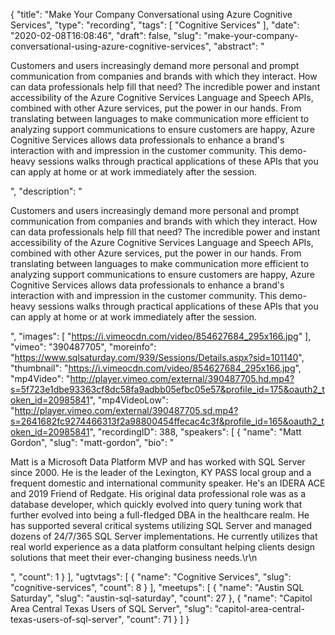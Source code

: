 {
  "title": "Make Your Company Conversational using Azure Cognitive Services",
  "type": "recording",
  "tags": [
    "Cognitive Services"
  ],
  "date": "2020-02-08T16:08:46",
  "draft": false,
  "slug": "make-your-company-conversational-using-azure-cognitive-services",
  "abstract": "<p>Customers and users increasingly demand more personal and prompt communication from companies and brands with which they interact. How can data professionals help fill that need? The incredible power and instant accessibility of the Azure Cognitive Services Language and Speech APIs, combined with other Azure services, put the power in our hands. From translating between languages to make communication more efficient to analyzing support communications to ensure customers are happy, Azure Cognitive Services allows data professionals to enhance a brand's interaction with and impression in the customer community. This demo-heavy sessions walks through practical applications of these APIs that you can apply at home or at work immediately after the session.</p>",
  "description": "<p>Customers and users increasingly demand more personal and prompt communication from companies and brands with which they interact. How can data professionals help fill that need? The incredible power and instant accessibility of the Azure Cognitive Services Language and Speech APIs, combined with other Azure services, put the power in our hands. From translating between languages to make communication more efficient to analyzing support communications to ensure customers are happy, Azure Cognitive Services allows data professionals to enhance a brand's interaction with and impression in the customer community. This demo-heavy sessions walks through practical applications of these APIs that you can apply at home or at work immediately after the session.</p>",
  "images": [
    "https://i.vimeocdn.com/video/854627684_295x166.jpg"
  ],
  "vimeo": "390487705",
  "moreinfo": "https://www.sqlsaturday.com/939/Sessions/Details.aspx?sid=101140",
  "thumbnail": "https://i.vimeocdn.com/video/854627684_295x166.jpg",
  "mp4Video": "http://player.vimeo.com/external/390487705.hd.mp4?s=5f723e1dbe93363cf8dc58fa9adbb05efbc05e57&profile_id=175&oauth2_token_id=20985841",
  "mp4VideoLow": "http://player.vimeo.com/external/390487705.sd.mp4?s=2641682fc9274466313f2a98800454ffecac4c3f&profile_id=165&oauth2_token_id=20985841",
  "recordingID": 388,
  "speakers": [
    {
      "name": "Matt Gordon",
      "slug": "matt-gordon",
      "bio": "<p>Matt is a Microsoft Data Platform MVP and has worked with SQL Server since 2000. He is the leader of the Lexington, KY PASS local group and a frequent domestic and international community speaker. He's an IDERA ACE and 2019 Friend of Redgate. His original data professional role was as a database developer, which quickly evolved into query tuning work that further evolved into being a full-fledged DBA in the healthcare realm. He has supported several critical systems utilizing SQL Server and managed dozens of 24/7/365 SQL Server implementations. He currently utilizes that real world experience as a data platform consultant helping clients design solutions that meet their ever-changing business needs.\r\n</p>",
      "count": 1
    }
  ],
  "ugtvtags": [
    {
      "name": "Cognitive Services",
      "slug": "cognitive-services",
      "count": 8
    }
  ],
  "meetups": [
    {
      "name": "Austin SQL Saturday",
      "slug": "austin-sql-saturday",
      "count": 27
    },
    {
      "name": "Capitol Area Central Texas Users of SQL Server",
      "slug": "capitol-area-central-texas-users-of-sql-server",
      "count": 71
    }
  ]
}
